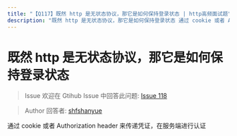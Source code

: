 ```yaml
---
title: "【Q117】既然 http 是无状态协议，那它是如何保持登录状态 | http高频面试题"
description: "既然 http 是无状态协议，那它是如何保持登录状态 通过 cookie 或者 Authorization header 来传递凭证，在服务端进行认证  字节跳动面试题、阿里腾讯面试题、美团小米面试题。"
---
```


# 既然 http 是无状态协议，那它是如何保持登录状态

> Issue
> 欢迎在 Gtihub Issue 中回答此问题: [Issue 118](https://github.com/shfshanyue/Daily-Question/issues/118)

> Author
> 回答者: [shfshanyue](https://github.com/shfshanyue)

通过 cookie 或者 Authorization header 来传递凭证，在服务端进行认证
